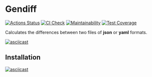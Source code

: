 # Gendiff

[![Actions Status](https://github.com/leilanimoone/python-project-50/workflows/hexlet-check/badge.svg)](https://github.com/leilanimoone/python-project-50/actions) [![CI Check](https://github.com/leilanimoone/python-project-50/actions/workflows/main.yml/badge.svg)](https://github.com/leilanimoone/python-project-50/actions/workflows/main.yml) [![Maintainability](https://api.codeclimate.com/v1/badges/446c75c7fabb50a49a8b/maintainability)](https://codeclimate.com/github/leilanimoone/python-project-50/maintainability) [![Test Coverage](https://api.codeclimate.com/v1/badges/446c75c7fabb50a49a8b/test_coverage)](https://codeclimate.com/github/leilanimoone/python-project-50/test_coverage)

Calculates the differences between two files of **json** or **yaml** formats.

[![asciicast](https://asciinema.org/a/87rwS2xDftpBggHL9vozv83jb.svg)](https://asciinema.org/a/87rwS2xDftpBggHL9vozv83jb)

## Installation

[![asciicast](https://asciinema.org/a/CVXgIACt32cwkoaAJqCvhffP6.svg)](https://asciinema.org/a/CVXgIACt32cwkoaAJqCvhffP6)
